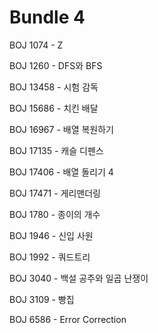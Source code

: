 # Bundle 4

BOJ 1074 - Z

BOJ 1260 - DFS와 BFS

BOJ 13458 - 시험 감독

BOJ 15686 - 치킨 배달

BOJ 16967 - 배열 복원하기

BOJ 17135 - 캐슬 디펜스

BOJ 17406 - 배열 돌리기 4

BOJ 17471 - 게리맨더링

BOJ 1780 - 종이의 개수

BOJ 1946 - 신입 사원

BOJ 1992 - 쿼드트리

BOJ 3040 - 백설 공주와 일곱 난쟁이

BOJ 3109 - 빵집

BOJ 6586 - Error Correction
